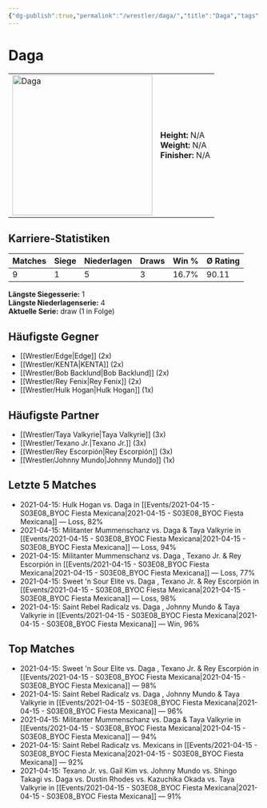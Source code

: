 ```yaml
---
{"dg-publish":true,"permalink":"/wrestler/daga/","title":"Daga","tags":["wrestler"],"noteIcon":""}
---
```



# Daga

<table>
        <tr>
        <td><img src="https://github.com/CptSpaulding1980/choke-slam-wrestling/releases/download/images/Daga.png" width="280" alt="Daga"></td>
        <td>
        <b>Height:</b> N/A<br>
        <b>Weight:</b> N/A<br>
        <b>Finisher:</b> N/A<br>
        </td>
        </tr>
        </table>
        

## Karriere-Statistiken

| Matches | Siege | Niederlagen | Draws | Win % | Ø Rating |
|---------|-------|-------------|-------|-------|-----------|
| 9 | 1 | 5 | 3 | 16.7% | 90.11 |

**Längste Siegesserie:** 1<br>**Längste Niederlagenserie:** 4<br>**Aktuelle Serie:** draw (1 in Folge)


## Häufigste Gegner
- [[Wrestler/Edge\|Edge]] (2x)
- [[Wrestler/KENTA\|KENTA]] (2x)
- [[Wrestler/Bob Backlund\|Bob Backlund]] (2x)
- [[Wrestler/Rey Fenix\|Rey Fenix]] (2x)
- [[Wrestler/Hulk Hogan\|Hulk Hogan]] (1x)

## Häufigste Partner
- [[Wrestler/Taya Valkyrie\|Taya Valkyrie]] (3x)
- [[Wrestler/Texano Jr.\|Texano Jr.]] (3x)
- [[Wrestler/Rey Escorpión\|Rey Escorpión]] (3x)
- [[Wrestler/Johnny Mundo\|Johnny Mundo]] (1x)

## Letzte 5 Matches
- 2021-04-15: Hulk Hogan vs. Daga  in [[Events/2021-04-15 - S03E08_BYOC Fiesta Mexicana\|2021-04-15 - S03E08_BYOC Fiesta Mexicana]] — Loss, 82%
- 2021-04-15: Militanter Mummenschanz vs. Daga  & Taya Valkyrie in [[Events/2021-04-15 - S03E08_BYOC Fiesta Mexicana\|2021-04-15 - S03E08_BYOC Fiesta Mexicana]] — Loss, 94%
- 2021-04-15: Militanter Mummenschanz vs. Daga , Texano Jr. & Rey Escorpión in [[Events/2021-04-15 - S03E08_BYOC Fiesta Mexicana\|2021-04-15 - S03E08_BYOC Fiesta Mexicana]] — Loss, 77%
- 2021-04-15: Sweet 'n Sour Elite vs. Daga , Texano Jr. & Rey Escorpión in [[Events/2021-04-15 - S03E08_BYOC Fiesta Mexicana\|2021-04-15 - S03E08_BYOC Fiesta Mexicana]] — Loss, 98%
- 2021-04-15: Saint Rebel Radicalz vs. Daga , Johnny Mundo & Taya Valkyrie in [[Events/2021-04-15 - S03E08_BYOC Fiesta Mexicana\|2021-04-15 - S03E08_BYOC Fiesta Mexicana]] — Win, 96%

## Top Matches
- 2021-04-15: Sweet 'n Sour Elite vs. Daga , Texano Jr. & Rey Escorpión in [[Events/2021-04-15 - S03E08_BYOC Fiesta Mexicana\|2021-04-15 - S03E08_BYOC Fiesta Mexicana]] — 98%
- 2021-04-15: Saint Rebel Radicalz vs. Daga , Johnny Mundo & Taya Valkyrie in [[Events/2021-04-15 - S03E08_BYOC Fiesta Mexicana\|2021-04-15 - S03E08_BYOC Fiesta Mexicana]] — 96%
- 2021-04-15: Militanter Mummenschanz vs. Daga  & Taya Valkyrie in [[Events/2021-04-15 - S03E08_BYOC Fiesta Mexicana\|2021-04-15 - S03E08_BYOC Fiesta Mexicana]] — 94%
- 2021-04-15: Saint Rebel Radicalz vs. Mexicans in [[Events/2021-04-15 - S03E08_BYOC Fiesta Mexicana\|2021-04-15 - S03E08_BYOC Fiesta Mexicana]] — 92%
- 2021-04-15: Texano Jr. vs. Gail Kim vs. Johnny Mundo vs. Shingo Takagi vs. Daga  vs. Dustin Rhodes vs. Kazuchika Okada vs. Taya Valkyrie in [[Events/2021-04-15 - S03E08_BYOC Fiesta Mexicana\|2021-04-15 - S03E08_BYOC Fiesta Mexicana]] — 91%
